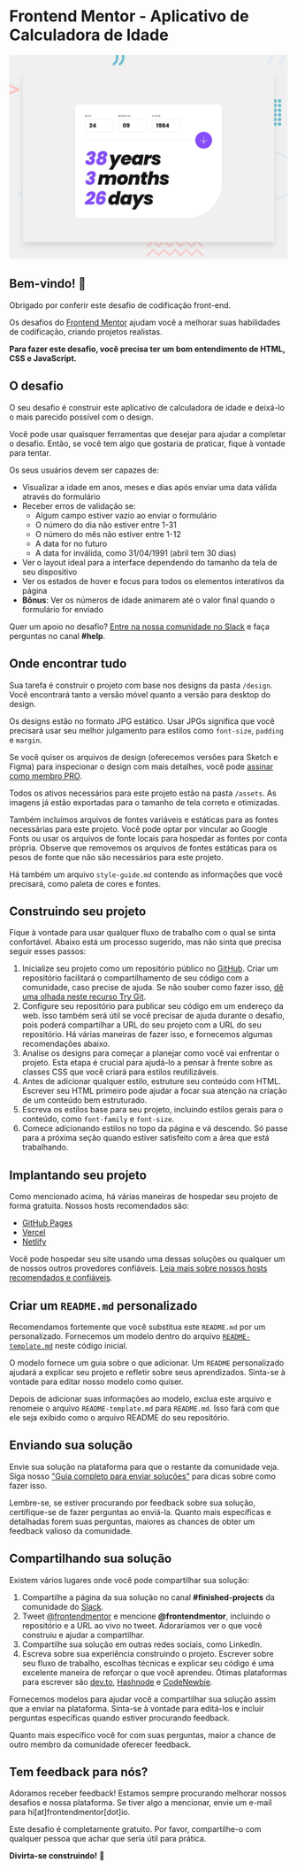 # Frontend Mentor - Aplicativo de Calculadora de Idade

![Prévia do design para o desafio de codificação do aplicativo de calculadora de idade](./design/desktop-preview.jpg)

## Bem-vindo! 👋

Obrigado por conferir este desafio de codificação front-end.

Os desafios do [Frontend Mentor](https://www.frontendmentor.io) ajudam você a melhorar suas habilidades de codificação, criando projetos realistas.

**Para fazer este desafio, você precisa ter um bom entendimento de HTML, CSS e JavaScript.**

## O desafio

O seu desafio é construir este aplicativo de calculadora de idade e deixá-lo o mais parecido possível com o design.

Você pode usar quaisquer ferramentas que desejar para ajudar a completar o desafio. Então, se você tem algo que gostaria de praticar, fique à vontade para tentar.

Os seus usuários devem ser capazes de:

- Visualizar a idade em anos, meses e dias após enviar uma data válida através do formulário
- Receber erros de validação se:
  - Algum campo estiver vazio ao enviar o formulário
  - O número do dia não estiver entre 1-31
  - O número do mês não estiver entre 1-12
  - A data for no futuro
  - A data for inválida, como 31/04/1991 (abril tem 30 dias)
- Ver o layout ideal para a interface dependendo do tamanho da tela de seu dispositivo
- Ver os estados de hover e focus para todos os elementos interativos da página
- **Bônus**: Ver os números de idade animarem até o valor final quando o formulário for enviado

Quer um apoio no desafio? [Entre na nossa comunidade no Slack](https://www.frontendmentor.io/slack) e faça perguntas no canal **#help**.

## Onde encontrar tudo

Sua tarefa é construir o projeto com base nos designs da pasta `/design`. Você encontrará tanto a versão móvel quanto a versão para desktop do design.

Os designs estão no formato JPG estático. Usar JPGs significa que você precisará usar seu melhor julgamento para estilos como `font-size`, `padding` e `margin`.

Se você quiser os arquivos de design (oferecemos versões para Sketch e Figma) para inspecionar o design com mais detalhes, você pode [assinar como membro PRO](https://www.frontendmentor.io/pro).

Todos os ativos necessários para este projeto estão na pasta `/assets`. As imagens já estão exportadas para o tamanho de tela correto e otimizadas.

Também incluímos arquivos de fontes variáveis e estáticas para as fontes necessárias para este projeto. Você pode optar por vincular ao Google Fonts ou usar os arquivos de fonte locais para hospedar as fontes por conta própria. Observe que removemos os arquivos de fontes estáticas para os pesos de fonte que não são necessários para este projeto.

Há também um arquivo `style-guide.md` contendo as informações que você precisará, como paleta de cores e fontes.

## Construindo seu projeto

Fique à vontade para usar qualquer fluxo de trabalho com o qual se sinta confortável. Abaixo está um processo sugerido, mas não sinta que precisa seguir esses passos:

1. Inicialize seu projeto como um repositório público no [GitHub](https://github.com/). Criar um repositório facilitará o compartilhamento de seu código com a comunidade, caso precise de ajuda. Se não souber como fazer isso, [dê uma olhada neste recurso Try Git](https://try.github.io/).
2. Configure seu repositório para publicar seu código em um endereço da web. Isso também será útil se você precisar de ajuda durante o desafio, pois poderá compartilhar a URL do seu projeto com a URL do seu repositório. Há várias maneiras de fazer isso, e fornecemos algumas recomendações abaixo.
3. Analise os designs para começar a planejar como você vai enfrentar o projeto. Esta etapa é crucial para ajudá-lo a pensar à frente sobre as classes CSS que você criará para estilos reutilizáveis.
4. Antes de adicionar qualquer estilo, estruture seu conteúdo com HTML. Escrever seu HTML primeiro pode ajudar a focar sua atenção na criação de um conteúdo bem estruturado.
5. Escreva os estilos base para seu projeto, incluindo estilos gerais para o conteúdo, como `font-family` e `font-size`.
6. Comece adicionando estilos no topo da página e vá descendo. Só passe para a próxima seção quando estiver satisfeito com a área que está trabalhando.

## Implantando seu projeto

Como mencionado acima, há várias maneiras de hospedar seu projeto de forma gratuita. Nossos hosts recomendados são:

- [GitHub Pages](https://pages.github.com/)
- [Vercel](https://vercel.com/)
- [Netlify](https://www.netlify.com/)

Você pode hospedar seu site usando uma dessas soluções ou qualquer um de nossos outros provedores confiáveis. [Leia mais sobre nossos hosts recomendados e confiáveis](https://medium.com/frontend-mentor/frontend-mentor-trusted-hosting-providers-bf000dfebe).

## Criar um `README.md` personalizado

Recomendamos fortemente que você substitua este `README.md` por um personalizado. Fornecemos um modelo dentro do arquivo [`README-template.md`](./README-template.md) neste código inicial.

O modelo fornece um guia sobre o que adicionar. Um `README` personalizado ajudará a explicar seu projeto e refletir sobre seus aprendizados. Sinta-se à vontade para editar nosso modelo como quiser.

Depois de adicionar suas informações ao modelo, exclua este arquivo e renomeie o arquivo `README-template.md` para `README.md`. Isso fará com que ele seja exibido como o arquivo README do seu repositório.

## Enviando sua solução

Envie sua solução na plataforma para que o restante da comunidade veja. Siga nosso ["Guia completo para enviar soluções"](https://medium.com/frontend-mentor/a-complete-guide-to-submitting-solutions-on-frontend-mentor-ac6384162248) para dicas sobre como fazer isso.

Lembre-se, se estiver procurando por feedback sobre sua solução, certifique-se de fazer perguntas ao enviá-la. Quanto mais específicas e detalhadas forem suas perguntas, maiores as chances de obter um feedback valioso da comunidade.

## Compartilhando sua solução

Existem vários lugares onde você pode compartilhar sua solução:

1. Compartilhe a página da sua solução no canal **#finished-projects** da comunidade do [Slack](https://www.frontendmentor.io/slack).
2. Tweet [@frontendmentor](https://twitter.com/frontendmentor) e mencione **@frontendmentor**, incluindo o repositório e a URL ao vivo no tweet. Adoraríamos ver o que você construiu e ajudar a compartilhar.
3. Compartilhe sua solução em outras redes sociais, como LinkedIn.
4. Escreva sobre sua experiência construindo o projeto. Escrever sobre seu fluxo de trabalho, escolhas técnicas e explicar seu código é uma excelente maneira de reforçar o que você aprendeu. Ótimas plataformas para escrever são [dev.to](https://dev.to/), [Hashnode](https://hashnode.com/) e [CodeNewbie](https://community.codenewbie.org/).

Fornecemos modelos para ajudar você a compartilhar sua solução assim que a enviar na plataforma. Sinta-se à vontade para editá-los e incluir perguntas específicas quando estiver procurando feedback.

Quanto mais específico você for com suas perguntas, maior a chance de outro membro da comunidade oferecer feedback.

## Tem feedback para nós?

Adoramos receber feedback! Estamos sempre procurando melhorar nossos desafios e nossa plataforma. Se tiver algo a mencionar, envie um e-mail para hi[at]frontendmentor[dot]io.

Este desafio é completamente gratuito. Por favor, compartilhe-o com qualquer pessoa que achar que seria útil para prática.

**Divirta-se construindo!** 🚀
